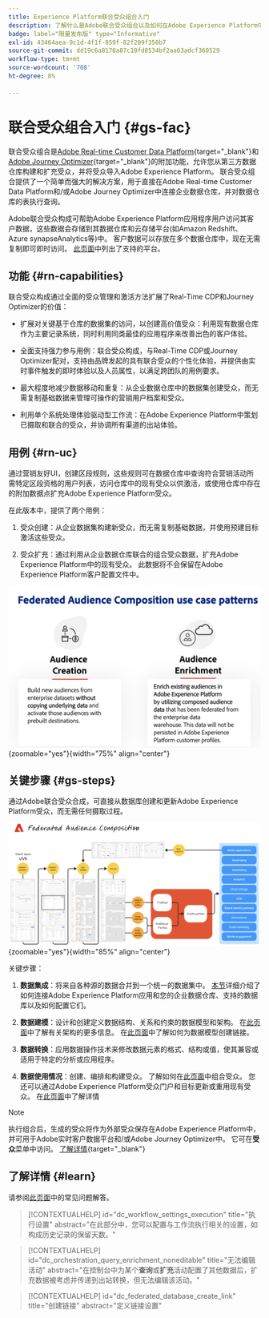 ```yaml
---
title: Experience Platform联合受众组合入门
description: 了解什么是Adobe联合受众组合以及如何在Adobe Experience Platform中使用它
badge: label="限量发布版" type="Informative"
exl-id: 43464aea-9c1d-4f1f-859f-82f209f350b7
source-git-commit: dd19c6a8170a87c10fd8534bf2aa63adcf360529
workflow-type: tm+mt
source-wordcount: '708'
ht-degree: 8%

---
```


# 联合受众组合入门 {#gs-fac}

联合受众组合是[Adobe Real-time Customer Data Platform](https://experienceleague.adobe.com/en/docs/experience-platform/segmentation/home){target="_blank"}和[Adobe Journey Optimizer](https://experienceleague.adobe.com/zh-hans/docs/journey-optimizer/using/ajo-home){target="_blank"}的附加功能，允许您从第三方数据仓库构建和扩充受众，并将受众导入Adobe Experience Platform。 联合受众组合提供了一个简单而强大的解决方案，用于直接在Adobe Real-time Customer Data Platform和/或Adobe Journey Optimizer中连接企业数据仓库，并对数据仓库的表执行查询。

Adobe联合受众构成可帮助Adobe Experience Platform应用程序用户访问其客户数据，这些数据会存储到其数据仓库和云存储平台(如Amazon Redshift、Azure synapseAnalytics等)中。 客户数据可以存放在多个数据仓库中，现在无需复制即可即时访问。 [此页面](../connections/federated-db.md#supported-db)中列出了支持的平台。

## 功能 {#rn-capabilities}

联合受众构成通过全面的受众管理和激活方法扩展了Real-Time CDP和Journey Optimizer的价值：

* 扩展对关键基于仓库的数据集的访问，以创建高价值受众：利用现有数据仓库作为主要记录系统，同时利用同类最佳的应用程序来改善出色的客户体验。

* 全面支持强力参与用例：联合受众构成，与Real-Time CDP或Journey Optimizer配对，支持由品牌发起的具有联合受众的个性化体验，并提供由实时事件触发的即时体验以及人员属性，以满足跨团队的用例要求。

* 最大程度地减少数据移动和重复：从企业数据仓库中的数据集创建受众，而无需复制基础数据来管理可操作的营销用户档案和受众。

* 利用单个系统处理体验驱动型工作流：在Adobe Experience Platform中策划已摄取和联合的受众，并协调所有渠道的出站体验。

## 用例 {#rn-uc}

通过营销友好UI，创建区段规则，这些规则可在数据仓库中查询符合营销活动所需特定区段资格的用户列表，访问仓库中的现有受众以供激活，或使用仓库中存在的附加数据点扩充Adobe Experience Platform受众。

在此版本中，提供了两个用例：

1. 受众创建：从企业数据集构建新受众，而无需复制基础数据，并使用预建目标激活这些受众&#x200B;。

1. 受众扩充：通过利用从企业数据仓库联合的组合受众数据，扩充Adobe Experience Platform中的现有受众。 此数据将不会保留在Adobe Experience Platform客户配置文件中。

![关系图](assets/fac-use-cases.png){zoomable="yes"}{width="75%" align="center"}

## 关键步骤 {#gs-steps}

通过Adobe联合受众合成，可直接从数据库创建和更新Adobe Experience Platform受众，而无需任何摄取过程。

![关系图](assets/steps-diagram.png){zoomable="yes"}{width="85%" align="center"}

关键步骤：

1. **数据集成**：将来自各种源的数据合并到一个统一的数据集中。 [本节](../connections/federated-db.md)详细介绍了如何连接Adobe Experience Platform应用和您的企业数据仓库、支持的数据库以及如何配置它们。

2. **数据建模**：设计和创建定义数据结构、关系和约束的数据模型和架构。 在[此页面](../customer/schemas.md)中了解有关架构的更多信息。 在[此页面](../data-management/gs-models.md)中了解如何为数据模型创建链接。

3. **数据转换**：应用数据操作技术来修改数据元素的格式、结构或值，使其兼容或适用于特定的分析或应用程序。

4. **数据使用情况**：创建、编排和构建受众。 了解如何在[此页面](../compositions/gs-compositions.md)中组合受众。 您还可以通过Adobe Experience Platform受众门户和目标更新或重用现有受众。 在[此页面](../connections/destinations.md)中了解详情

>[!NOTE]
>
>执行组合后，生成的受众将作为外部受众保存在Adobe Experience Platform中，并可用于Adobe实时客户数据平台和/或Adobe Journey Optimizer中。 它可在&#x200B;**受众**&#x200B;菜单中访问。 [了解详情](https://experienceleague.adobe.com/en/docs/experience-platform/segmentation/ui/audience-portal){target="_blank"}

## 了解详情 {#learn}

<!-- Workflow + Workflow activities-->

请参阅[此页面](faq.md)中的常见问题解答。

>[!CONTEXTUALHELP]
>id="dc_workflow_settings_execution"
>title="执行设置"
>abstract="在此部分中，您可以配置与工作流执行相关的设置，如构成历史记录的保留天数。"

>[!CONTEXTUALHELP]
>id="dc_orchestration_query_enrichment_noneditable"
>title="无法编辑活动"
>abstract="在控制台中为某个&#x200B;**查询**&#x200B;或&#x200B;**扩充**&#x200B;活动配置了其他数据后，扩充数据被考虑并传递到出站转换，但无法编辑该活动。"

<!-- Create a link -->

>[!CONTEXTUALHELP]
>id="dc_federated_database_create_link"
>title="创建链接"
>abstract="定义链接设置"
